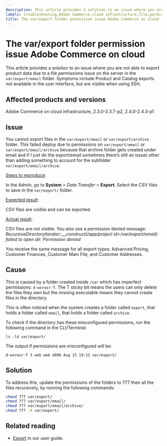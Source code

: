 ```yaml
---
description: This article provides a solution to an issue where you are not able to export product data due to a file permissions issue on the server in the `var/export/email` folder. Symptoms include Product and Catalog exports not available in the user interface, but are visible when using SSH.
labels: troubleshooting,Adobe Commerce,cloud infrastructure,file,permissions,2.3.0,2.3.1,2.3.2,2.3.3,2.3.2-p2,2.3.4,2.3.3-p1,2.3.5,2.3.4-p2,2.3.5-p1,2.3.5-p2,2.3.6,2.3.6-p1,2.3.7,2.3.7-p1,2.3.7-p2,2.3,2.4.0,2.4.0-p1,2.4.1,2.4.1-p1,2.4.2,2.4.2-p1,2.4.2-p2,2.4.3,2.4.3-p1
title: The var/export folder permission issue Adobe Commerce on cloud
---
```


# The var/export folder permission issue Adobe Commerce on cloud

This article provides a solution to an issue where you are not able to export product data due to a file permissions issue on the server in the `var/export/email` folder. Symptoms include Product and Catalog exports not available in the user interface, but are visible when using SSH.

## Affected products and versions

Adobe Commerce on cloud infrastructure, 2.3.0-2.3.7-p2, 2.4.0-2.4.3-p1

## Issue
You cannot export files in the `var/export/email` or `var/export/archive` folder.
This failed deploy due to permissions on `var/export/email` or `var/export/email/archive` because that archive folder gets created under email and if I just do the export/email sometimes there’s still an issue) other than adding something to account for the subfolder `var/export/email/archive`.

<ins>Steps to reproduce</ins>:

In the Admin, go to **System** > *Data Transfer* > **Export**.
Select the CSV files to save in the `var/export/` folder.

<ins>Expected result</ins>:

CSV files are visible and can be exported.

<ins>Actual result</ins>:

CSV files are not visible. You also see a permission denied message: *RecursiveDirectoryIterator::__construct(/app/project id>/var/export/email): failed to open dir: Permission denied*

You receive the same message for all export types: Advanced Pricing, Customer Finances, Customer Main File, and Customer Addresses.

## Cause

This is caused by a folder created inside `/var` which has imperfect permissions: `d-wxrwsr-T`. The T sticky bit means the users can only delete the files they own but the missing executable means they cannot create files in the directory.

This is often noticed when the system creates a folder called `export`, that holds a folder called `email`, that holds a folder called `archive`.

 To check if the directory has these misconfigured permissions, run the following command in the CLI/Terminal:

`ls -ld var/export/`

The output if permissions are misconfigured will be:

`d-wxrwsr-T 3 web web 4096 Aug 15 19:12 var/export/`


## Solution

To address this, update the permissions of the folders to 777 then all the files recursively, by running the following commands:

```bash
chmod 777 var/export/
chmod 777 var/export/email/
chmod 777 var/export/email/archive/
chmod 777 -R var/export/
```

## Related reading

* [Export](https://docs.magento.com/user-guide/system/data-export.html) in our user guide.